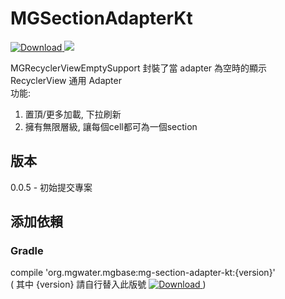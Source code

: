 # MGSectionAdapterKt
[ ![Download](https://api.bintray.com/packages/water/mgbase/mg-section-adapter-kt/images/download.svg) ](https://bintray.com/water/mgbase/mg-section-adapter-kt/_latestVersion) 
![](https://img.shields.io/badge/language-kotlin-orange.svg)  

MGRecyclerViewEmptySupport 封裝了當 adapter 為空時的顯示  
RecyclerView 通用 Adapter  
功能:  
1. 置頂/更多加載, 下拉刷新  
2. 擁有無限層級, 讓每個cell都可為一個section  

## 版本  
0.0.5 - 初始提交專案  

## 添加依賴  

### Gradle  
compile 'org.mgwater.mgbase:mg-section-adapter-kt:{version}'  
( 其中 {version} 請自行替入此版號 [ ![Download](https://api.bintray.com/packages/water/mgbase/mg-section-adapter-kt/images/download.svg) ](https://bintray.com/water/mgbase/mg-section-adapter-kt/_latestVersion) )
